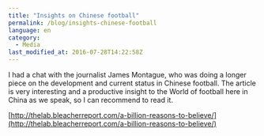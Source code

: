 ```yaml
---
title: "Insights on Chinese football"
permalink: /blog/insights-chinese-football
language: en
category:
  - Media
last_modified_at: 2016-07-28T14:22:58Z
---
```


I had a chat with the journalist James Montague, who was doing a longer piece on the development and current status in Chinese football. The article is very interesting and a productive insight to the World of football here in China as we speak, so I can recommend to read it.

[http://thelab.bleacherreport.com/a-billion-reasons-to-believe/](http://thelab.bleacherreport.com/a-billion-reasons-to-believe/)
